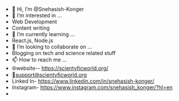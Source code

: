 - 👋 Hi, I’m @Snehasish-Konger
- 👀 I’m interested in ...
- Web Development
- Content writing
- 🌱 I’m currently learning ...
- React.js, Node.js
- 💞️ I’m looking to collaborate on ...
- Blogging on tech and science related stuff
- 📫 How to reach me ...
- 🌐website-- https://scientyficworld.org/
- 📧support@scientyficworld.org
- Linked In- https://www.linkedin.com/in/snehasish-konger/
- Instagram- https://www.instagram.com/snehasish_konger/?hl=en
- 

<!---
Snehasish-Konger/Snehasish-Konger is a ✨ special ✨ repository because its `README.md` (this file) appears on your GitHub profile.
You can click the Preview link to take a look at your changes.
--->
